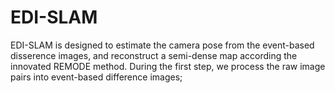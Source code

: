# EDI-SLAM
EDI-SLAM is designed to estimate the camera pose from the event-based disserence images, and reconstruct a semi-dense map according the innovated REMODE method. 
During the first step, we process the raw image pairs into event-based difference images;
